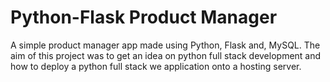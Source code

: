 # Python-Flask Product Manager
A simple product manager app made using Python, Flask and, MySQL. The aim of this project was to get an idea on python full stack development and how to deploy a python full stack we application onto a hosting server.
